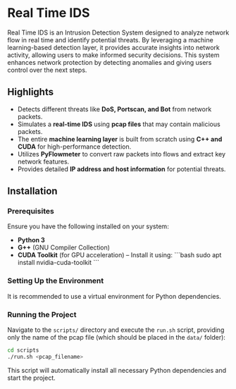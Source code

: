 # **Real Time IDS**

Real Time IDS is an Intrusion Detection System designed to analyze network flow in real time and identify potential threats. By leveraging a machine learning-based detection layer, it provides accurate insights into network activity, allowing users to make informed security decisions. This system enhances network protection by detecting anomalies and giving users control over the next steps.

## **Highlights**
- Detects different threats like **DoS, Portscan, and Bot** from network packets.
- Simulates a **real-time IDS** using **pcap files** that may contain malicious packets.
- The entire **machine learning layer** is built from scratch using **C++ and CUDA** for high-performance detection.
- Utilizes **PyFlowmeter** to convert raw packets into flows and extract key network features.
- Provides detailed **IP address and host information** for potential threats.

## **Installation**

### **Prerequisites**
Ensure you have the following installed on your system:
- **Python 3**
- **G++** (GNU Compiler Collection)
- **CUDA Toolkit** (for GPU acceleration) – Install it using:
  \`\`\`bash
  sudo apt install nvidia-cuda-toolkit
  \`\`\`

### **Setting Up the Environment**
It is recommended to use a virtual environment for Python dependencies.

### **Running the Project**
Navigate to the `scripts/` directory and execute the `run.sh` script, providing only the name of the pcap file (which should be placed in the `data/` folder):

```bash
cd scripts
./run.sh <pcap_filename>
```
This script will automatically install all necessary Python dependencies and start the project.
